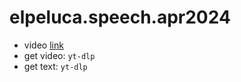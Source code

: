# elpeluca.speech.apr2024

- video [link](https://www.youtube.com/watch?v=A18hBunM74E) 
- get video: `yt-dlp`
- get text: `yt-dlp`

